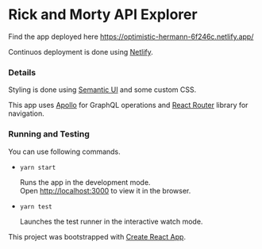 # Rick and Morty API Explorer

Find the app deployed here https://optimistic-hermann-6f246c.netlify.app/ 

Continuos deployment is done using [Netlify](https://www.netlify.com/).

### Details

Styling is done using [Semantic UI](https://semantic-ui.com/) and some custom CSS.

This app uses [Apollo](https://www.apollographql.com/docs/) for GraphQL operations and [React Router](https://reactrouter.com/) library for navigation.

### Running and Testing

You can use following commands.

- `yarn start`

    Runs the app in the development mode.\
    Open [http://localhost:3000](http://localhost:3000) to view it in the browser.


- `yarn test`

    Launches the test runner in the interactive watch mode.

This project was bootstrapped with [Create React App](https://github.com/facebook/create-react-app).

